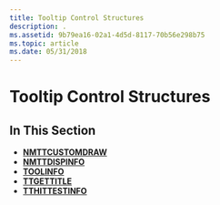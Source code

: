 ```yaml
---
title: Tooltip Control Structures
description: .
ms.assetid: 9b79ea16-02a1-4d5d-8117-70b56e298b75
ms.topic: article
ms.date: 05/31/2018
---
```


# Tooltip Control Structures

## In This Section

-   [**NMTTCUSTOMDRAW**](/windows/desktop/api/Commctrl/ns-commctrl-tagnmttcustomdraw)
-   [**NMTTDISPINFO**](/windows/desktop/api/Commctrl/ns-commctrl-tagnmttdispinfoa)
-   [**TOOLINFO**](/windows/desktop/api/Commctrl/ns-commctrl-tagtoolinfoa)
-   [**TTGETTITLE**](/windows/desktop/api/Commctrl/ns-commctrl-ttgettitle)
-   [**TTHITTESTINFO**](/windows/desktop/api/Commctrl/ns-commctrl-_tt_hittestinfoa)

 

 




